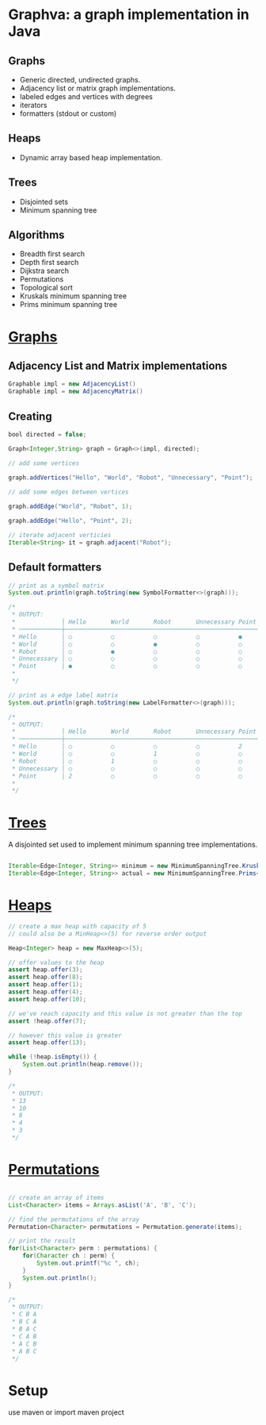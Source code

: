 # Graphva: a graph implementation in Java

## Graphs

- Generic directed, undirected graphs.
- Adjacency list or matrix graph implementations.
- labeled edges and vertices with degrees
- iterators
- formatters (stdout or custom)

## Heaps
- Dynamic array based heap implementation.

## Trees

- Disjointed sets
- Minimum spanning tree

## Algorithms
- Breadth first search 
- Depth first search 
- Dijkstra search
- Permutations
- Topological sort
- Kruskals minimum spanning tree
- Prims minimum spanning tree



[Graphs](src/main/java/com/github/ryjen/graphva/graph)
======

## Adjacency List and Matrix implementations

```Java
Graphable impl = new AdjacencyList()
Graphable impl = new AdjacencyMatrix()
```

## Creating

```Java
bool directed = false;

Graph<Integer,String> graph = Graph<>(impl, directed);

// add some vertices

graph.addVertices("Hello", "World", "Robot", "Unnecessary", "Point");

// add some edges between vertices
        
graph.addEdge("World", "Robot", 1);

graph.addEdge("Hello", "Point", 2);

// iterate adjacent verticies
Iterable<String> it = graph.adjacent("Robot");
```

## Default formatters

```Java
// print as a symbol matrix
System.out.println(graph.toString(new SymbolFormatter<>(graph)));

/*
 * OUTPUT:
 *             │ Hello       World       Robot       Unnecessary Point       
 * ────────────┼─────────────────────────────────────────────────────────────
 * Hello       │ ○           ○           ○           ○           ●           
 * World       │ ○           ○           ●           ○           ○           
 * Robot       │ ○           ●           ○           ○           ○           
 * Unnecessary │ ○           ○           ○           ○           ○           
 * Point       │ ●           ○           ○           ○           ○           
 *
 */
```

```Java
// print as a edge label matrix
System.out.println(graph.toString(new LabelFormatter<>(graph)));

/*
 * OUTPUT:
 *             │ Hello       World       Robot       Unnecessary Point       
 * ────────────┼─────────────────────────────────────────────────────────────
 * Hello       │ ○           ○           ○           ○           2           
 * World       │ ○           ○           1           ○           ○           
 * Robot       │ ○           1           ○           ○           ○           
 * Unnecessary │ ○           ○           ○           ○           ○           
 * Point       │ 2           ○           ○           ○           ○           
 *
 */
```

[Trees](src/main/java/com/github/ryjen/graphva/graph/tree)
=====

A disjointed set used to implement minimum spanning tree implementations.

```Java

Iterable<Edge<Integer, String>> minimum = new MinimumSpanningTree.Kruskals<>(graph).find();
Iterable<Edge<Integer, String>> actual = new MinimumSpanningTree.Prims<>(graph).find();

```

[Heaps](src/main/java/com/github/ryjen/graphva/heap)
=====

```Java
// create a max heap with capacity of 5
// could also be a MinHeap<>(5) for reverse order output

Heap<Integer> heap = new MaxHeap<>(5);

// offer values to the heap
assert heap.offer(3);
assert heap.offer(8);
assert heap.offer(1);
assert heap.offer(4);
assert heap.offer(10);

// we've reach capacity and this value is not greater than the top
assert !heap.offer(7);

// however this value is greater
assert heap.offer(13);

while (!heap.isEmpty()) {
	System.out.println(heap.remove());
}

/*
 * OUTPUT:
 * 13
 * 10
 * 8
 * 4
 * 3
 */
```


[Permutations](src/main/java/com/github/ryjen/graphva/Permutation.java)
============

```Java

// create an array of items
List<Character> items = Arrays.asList('A', 'B', 'C');

// find the permutations of the array
Permutation<Character> permutations = Permutation.generate(items);

// print the result
for(List<Character> perm : permutations) {
	for(Character ch : perm) {
		System.out.printf("%c ", ch);
	}
	System.out.println();
}

/*
 * OUTPUT:
 * C B A
 * B C A
 * B A C 
 * C A B
 * A C B
 * A B C
 */

```

Setup
=====

use maven or import maven project
